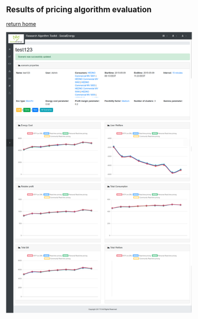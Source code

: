 ## Results of pricing algorithm evaluation

[return home](../README.md)

![pricing_algorithm_results](screenshot-localhost-3000-2018.05.09-15-57-04.png)